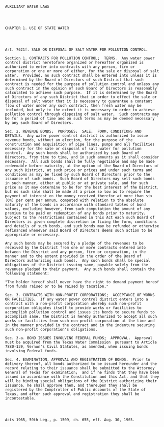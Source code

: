 ﻿
    
    
    	
    					
    
    
    AUXILIARY WATER LAWS
    
      
    
    
    CHAPTER 1. USE OF STATE WATER
    
      
    
    
    Art. 7621f. SALE OR DISPOSAL OF SALT WATER FOR POLLUTION CONTROL.
    
    Section 1. CONTRACTS FOR POLLUTION CONTROL;  TERMS.  Any water power control district heretofore organized or hereafter organized is authorized to enter into contracts with any person, firm or corporation or one or more of either, for the sale or disposal of salt water.  Provided, no such contract shall be entered into unless it is determined by the Board of Directors of such District that such contract is needed for the purpose of pollution control and unless any such contract in the opinion of such Board of Directors is reasonably calculated to achieve such purpose.  If it is determined by the Board of Directors of any such District that in order to effect the sale or disposal of salt water that it is necessary to guarantee a constant flow of water under any such contract, then fresh water may be included, but only to the extent it is necessary in order to achieve pollution control through disposing of salt water.  Such contracts may be for a period of time and on such terms as may be deemed necessary by any such Board of Directors.
    
    Sec. 2. REVENUE BONDS;  PURPOSES;  SALE;  FORM, CONDITIONS AND DETAILS.  Any water power control district is authorized to issue revenue bonds, without an election, for the purpose of the construction and acquisition of pipe lines, pumps and all facilities necessary for the sale or disposal of salt water for pollution control.  Any such bonds shall be authorized by such Board of Directors, from time to time, and in such amounts as it shall consider necessary.  All such bonds shall be fully negotiable and may be made redeemable before maturity, at the option of the Board of Directors of any such District, at such price or prices and under such terms and conditions as may be fixed by such Board of Directors prior to the issuance of such bonds.  Such Board of Directors may sell such bonds in such manner, either at public or at private sale, and for such price as it may determine to be for the best interest of the District, but no such sale shall be made at a price so low as to require the payment of interest on the money received therefor at more than six (6%) per cent per annum, computed with relation to the absolute maturity of the bonds in accordance with standard tables of bond values, excluding however, from such computation the amount of any premium to be paid on redemption of any bonds prior to maturity.  Subject to the restrictions contained in this Act each such Board of Directors is given complete discretion in fixing the form, conditions and details of such bonds, and such bonds may be refunded or otherwise refinanced whenever said Board of Directors deems such action to be appropriate or necessary.
    
    Any such bonds may be secured by a pledge of the revenues to be received by the District from one or more contracts entered into between the District and any person, firm or corporation, in the manner and to the extent provided in the order of the Board of Directors authorizing such bonds.  Any such bonds shall be special obligations of the District issuing same, payable solely from the revenues pledged to their payment.  Any such bonds shall contain the following statement:
    
    "The holder hereof shall never have the right to demand payment hereof from funds raised or to be raised by taxation."
    
    Sec. 3. CONTRACTS WITH NON-PROFIT CORPORATIONS;  ACCEPTANCE OF WORKS OR FACILITIES.  If any water power control district enters into a contract with a non-profit corporation whereby such non-profit corporation obligates itself to provide works or facilities to accomplish pollution control and issues its bonds to secure funds to accomplish same, the District is hereby authorized to accept all such works or facilities from such non-profit corporation at the time and in the manner provided in the contract and in the indenture securing such non-profit corporation's obligations.
    
    Sec. 3-a. BOND ISSUES INVOLVING FEDERAL FUNDS;  APPROVAL.  Approval must be acquired from the Texas Water Commission  pursuant to Article 7880-139, Vernon's Civil Statutes, as amended, when issuing bonds involving Federal funds.
    
    Sec. 4. EXAMINATION, APPROVAL AND REGISTRATION OF BONDS.  Prior to delivery thereof, all bonds authorized to be issued hereunder and the record relating to their issuance shall be submitted to the Attorney General of Texas for examination;  and if he finds that they have been issued in accordance with the Constitution and this Act, and that they will be binding special obligations of the District authorizing their issuance, he shall approve them, and thereupon they shall be registered by the Comptroller of Public Accounts of the State of Texas, and after such approval and registration they shall be incontestable.
    
    
    
    
    Acts 1965, 59th Leg., p. 1509, ch. 655, eff. Aug. 30, 1965.
    
    
    
    
    				
